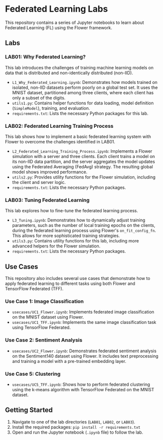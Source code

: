 # Federated Learning Labs

This repository contains a series of Jupyter notebooks to learn about Federated Learning (FL) using the Flower framework.

## Labs

### LAB01: Why Federated Learning?

This lab introduces the challenges of training machine learning models on data that is distributed and non-identically distributed (non-IID).

*   `L1_Why_Federated_Learning.ipynb`: Demonstrates how models trained on isolated, non-IID datasets perform poorly on a global test set. It uses the MNIST dataset, partitioned among three clients, where each client has only a subset of the digits.
*   `utils1.py`: Contains helper functions for data loading, model definition (`SimpleModel`), training, and evaluation.
*   `requirements.txt`: Lists the necessary Python packages for this lab.

### LAB02: Federated Learning Training Process

This lab shows how to implement a basic federated learning system with Flower to overcome the challenges identified in LAB01.

*   `L2_Federated_Learning_Training_Process.ipynb`: Implements a Flower simulation with a server and three clients. Each client trains a model on its non-IID data partition, and the server aggregates the model updates using the Federated Averaging (FedAvg) strategy. The resulting global model shows improved performance.
*   `utils2.py`: Provides utility functions for the Flower simulation, including the client and server logic.
*   `requirements.txt`: Lists the necessary Python packages.

### LAB03: Tuning Federated Learning

This lab explores how to fine-tune the federated learning process.

*   `L3_Tuning.ipynb`: Demonstrates how to dynamically adjust training parameters, such as the number of local training epochs on the clients, during the federated learning process using Flower's `on_fit_config_fn`. This allows for more sophisticated training strategies.
*   `utils3.py`: Contains utility functions for this lab, including more advanced helpers for the Flower simulation.
*   `requirements.txt`: Lists the necessary Python packages.

## Use Cases

This repository also includes several use cases that demonstrate how to apply federated learning to different tasks using both Flower and TensorFlow Federated (TFF).

### Use Case 1: Image Classification

*   `usecases/UC1_Flower.ipynb`: Implements federated image classification on the MNIST dataset using Flower.
*   `usecases/UC1_TFF.ipynb`: Implements the same image classification task using TensorFlow Federated.

### Use Case 2: Sentiment Analysis

*   `usecases/UC2_Flower.ipynb`: Demonstrates federated sentiment analysis on the Sentiment140 dataset using Flower. It includes text preprocessing and training a model with a pre-trained embedding layer.

### Use Case 5: Clustering

*   `usecases/UC5_TFF.ipynb`: Shows how to perform federated clustering using the k-means algorithm with TensorFlow Federated on the MNIST dataset.

## Getting Started

1.  Navigate to one of the lab directories (`LAB01`, `LAB02`, or `LAB03`).
2.  Install the required packages: `pip install -r requirements.txt`
3.  Open and run the Jupyter notebook (`.ipynb` file) to follow the lab.
